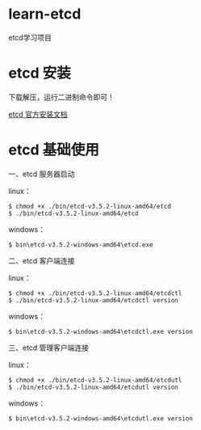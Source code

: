 # learn-etcd
etcd学习项目

# etcd 安装

下载解压，运行二进制命令即可！

[etcd 官方安装文档](https://etcd.io/docs/v3.5/install/)

# etcd 基础使用

一、etcd 服务器启动

linux：
```shell
$ chmod +x ./bin/etcd-v3.5.2-linux-amd64/etcd
$ ./bin/etcd-v3.5.2-linux-amd64/etcd
```

windows：
```shell
$ bin\etcd-v3.5.2-windows-amd64\etcd.exe
```

二、etcd 客户端连接

linux：
```shell
$ chmod +x ./bin/etcd-v3.5.2-linux-amd64/etcdctl
$ ./bin/etcd-v3.5.2-linux-amd64/etcdctl version
```

windows：
```shell
$ bin\etcd-v3.5.2-windows-amd64\etcdctl.exe version
```

三、etcd 管理客户端连接

linux：
```shell
$ chmod +x ./bin/etcd-v3.5.2-linux-amd64/etcdutl
$ ./bin/etcd-v3.5.2-linux-amd64/etcdutl version
```

windows：
```shell
$ bin\etcd-v3.5.2-windows-amd64\etcdutl.exe version
```